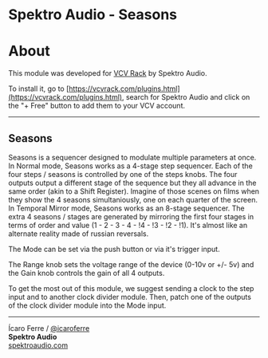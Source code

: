 # Spektro Audio - Seasons

# About

This module was developed for [VCV Rack](http://vcvrack.com) by Spektro Audio.   

To install it, go to [https://vcvrack.com/plugins.html](https://vcvrack.com/plugins.html), search for Spektro Audio and click on the "+ Free" button to add them to your VCV account.

---


## Seasons

Seasons is a sequencer designed to modulate multiple parameters at once.
In Normal mode, Seasons works as a 4-stage step sequencer. Each of the four steps / seasons is controlled by one of the steps knobs. The four outputs output a different stage of the sequence but they all advance in the same order (akin to a Shift Register). Imagine of those scenes on films when they show the 4 seasons simultaniously, one on each quarter of the screen.
In Temporal Mirror mode, Seasons works as an 8-stage sequencer. The extra 4 seasons / stages are generated by mirroring the first four stages in terms of order and value (1 - 2 - 3 - 4 - !4 - !3 - !2 - !1).  It's almost like an alternate reality made of russian reversals.

The Mode can be set via the push button or via it's trigger input.

The Range knob sets the voltage range of the device (0-10v or +/- 5v) and the Gain knob controls the gain of all 4 outputs.

To get the most out of this module, we suggest sending a clock to the step input and to another clock divider module. Then, patch one of the outputs of the clock divider module into the Mode input.

-----

Ícaro Ferre  / [@icaroferre](http://twitter.com/icaroferre)  
**Spektro Audio**  
[spektroaudio.com](http://spektroaudio.com/)
